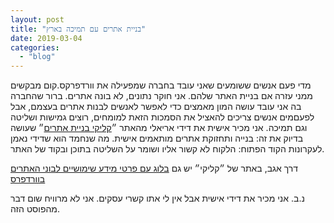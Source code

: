 ```yaml
---
layout: post
title: "בניית אתרים עם תמיכה בארץ"
date: 2019-03-04
categories: 
  - "blog"
---
```


מדי פעם אנשים ששומעים שאני עובד בחברה שמפעילה את וורדפרקס.קום מבקשים ממני עזרה אם בניית האתר שלהם. אני חוקר נתונים, לא בונה אתרים. ברור שהחברה בה אני עובד עושה המון מאמצים כדי לאפשר לאנשים לבנות אתרים בעצמם, אבל לפעםמים אנשים צריכים להאציל את הסמכות הזאת למומחים, רוצים גמישות ושליטה וגם תמיכה. אני מכיר אישית את דידי אריאלי מהאתר ״[קליקי בניית אתרים](https://www.clicky.co.il/)״ שעושה בדיוק את זה: בנייה ותחזוקת אתרים מותאמים אישית. מה שנחמד הוא שדידי נאמן לעקרונות הקוד הפתוח: הלקוח לא קשור אליו ושומר על השליטה בתוכן ובקוד של האתר.  

דרך אגב, באתר של ״קליקי״ יש גם [בלוג עם פרטי מידע שימושיים לבוני האתרים בוורדפרס](https://www.clicky.co.il/key-to-the-digital-world/)

נ.ב. אני מכיר את דידי אישית אבל אין לי אתו קשרי עסקים. אני לא מרוויח שום דבר מהפוסט הזה.
